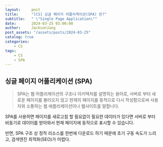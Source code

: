 ```yaml
---
layout:     post
title:      "[CS] 싱글 페이지 어플리케이션(SPA) 란?"
subtitle:   " \"Single Page Application\""
date:       2024-03-25 03:00:00
author:     JacksonJang
post_assets: "/assets/posts/2024-03-25"
catalog: true
categories:
    - CS
tags:
    - CS
    - SPA
---
```


## 싱글 페이지 어플리케이션 (SPA)
> SPA는 웹 어플리케이션의 구조나 아키텍처를 설명하는 용어로, 서버로 부터 새로운 페이지를 불러오지 않고 현재의 페이지를 동적으로 다시 작성함으로써 사용자와 소통하는 웹 애플리케이션이나 웹사이트를 말합니다.

SPA를 사용하면 페이지를 새로고침 할 필요없이 필요한 데이터가 있다면 서버로 부터 비동기로 데이터를 받아와서 현재 페이지에 동적으로 표시할 수 있습니다.

반면, SPA 구조 상 정적 리소스를 한번에 다운로드 하기 때문에 초기 구동 속도가 느리고, 검색엔진 최적화(SEO)가 어렵다.
